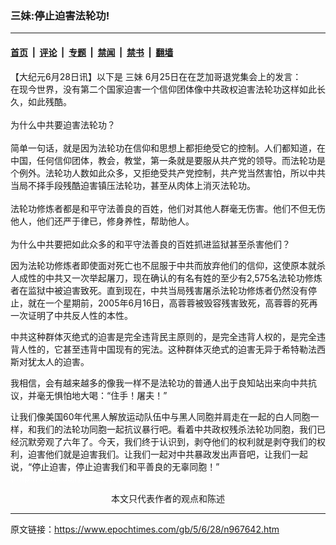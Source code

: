 ### 三妹:停止迫害法轮功!

---

#### [首页](../../../..?n967642) &nbsp;|&nbsp; [评论](../../../../../epoch-comment?n967642) &nbsp;|&nbsp; [专题](../../../../../epoch-special?n967642) &nbsp;|&nbsp; [禁闻](../../../../../epoch-news?n967642) &nbsp;|&nbsp; [禁书](../../../../../books?n967642) &nbsp;|&nbsp; [翻墙](https://github.com/gfw-breaker/nogfw/blob/master/README.md?n967642)


<div class="post_content" id="artbody" itemprop="articleBody">
 <!-- article content begin -->
 <p>
  【大纪元6月28日讯】以下是
  <ok href="https://www.epochtimes.com/gb/tag/%E4%B8%89%E5%A6%B9.html">
   三妹
  </ok>
  6月25日在在芝加哥退党集会上的发言：
  <br/>
  在现今世界，没有第二个国家迫害一个信仰团体像中共政权迫害法轮功这样如此长久，如此残酷。
  <br/>
  <br/>
  为什么中共要迫害法轮功？
  <br/>
  <br/>
  简单一句话，就是因为法轮功在信仰和思想上都拒绝受它的控制。人们都知道，在中国，任何信仰团体，教会，教堂，第一条就是要服从共产党的领导。而法轮功是个例外。法轮功人数如此众多，又拒绝受共产党控制，共产党当然害怕，所以中共当局不择手段残酷迫害镇压法轮功，甚至从肉体上消灭法轮功。
  <br/>
  <br/>
  法轮功修炼者都是和平守法善良的百姓，他们对其他人群毫无伤害。他们不但无伤他人，他们还严于律已，修身养性，帮助他人。
  <br/>
  <br/>
  为什么中共要把如此众多的和平守法善良的百姓抓进监狱甚至杀害他们？
 </p>
 <p>
  因为法轮功修炼者即使面对死亡也不屈服于中共而放弃他们的信仰，这使原本就杀人成性的中共又一次举起屠刀，现在确认的有名有姓的至少有2,575名法轮功修炼者在监狱中被迫害致死。直到现在，中共当局残害屠杀法轮功修炼者仍然没有停止，就在一个星期前，2005年6月16日，高蓉蓉被毁容残害致死，高蓉蓉的死再一次证明了中共反人性的本性。
 </p>
 <p>
  中共这种群体灭绝式的迫害是完全违背民主原则的，是完全违背人权的，是完全违背人性的，它甚至违背中国现有的宪法。这种群体灭绝式的迫害无异于希特勒法西斯对犹太人的迫害。
 </p>
 <p>
  我相信，会有越来越多的像我一样不是法轮功的普通人出于良知站出来向中共抗议，并毫无惧怕地大喝：“住手！屠夫！”
 </p>
 <p>
  让我们像美国60年代黑人解放运动队伍中与黑人同胞并肩走在一起的白人同胞一样，和我们的法轮功同胞一起抗议暴行吧。看着中共政权残杀法轮功同胞，我们已经沉默旁观了六年了。今天，我们终于认识到，剥夺他们的权利就是剥夺我们的权利，迫害他们就是迫害我们。让我们一起对中共暴政发出声音吧，让我们一起说，“停止迫害，停止迫害我们和平善良的无辜同胞！”
  <font color="#ffffff">
   (http://www.dajiyuan.com)
  </font>
  <br/>
  <center>
   <font class="GY13">
    本文只代表作者的观点和陈述
   </font>
  </center>
 </p>
 <!-- article content end -->
 <div id="below_article_ad">
 </div>
</div>


---

原文链接：https://www.epochtimes.com/gb/5/6/28/n967642.htm